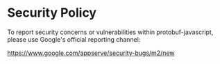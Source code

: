 # Security Policy

To report security concerns or vulnerabilities within protobuf-javascript, please use Google's official reporting channel:

https://www.google.com/appserve/security-bugs/m2/new
